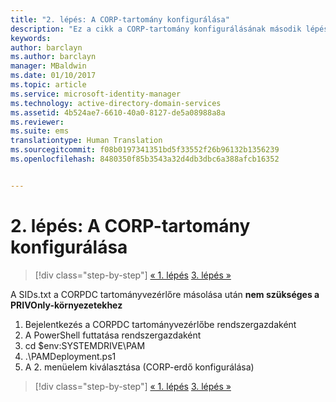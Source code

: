 ```yaml
---
title: "2. lépés: A CORP-tartomány konfigurálása"
description: "Ez a cikk a CORP-tartomány konfigurálásának második lépését ismerteti, amelyhez hozzátartozik egy parancsfájl futtatása is a SIDs.txt fájlnak a CORPDC-re másolása után"
keywords: 
author: barclayn
ms.author: barclayn
manager: MBaldwin
ms.date: 01/10/2017
ms.topic: article
ms.service: microsoft-identity-manager
ms.technology: active-directory-domain-services
ms.assetid: 4b524ae7-6610-40a0-8127-de5a08988a8a
ms.reviewer: 
ms.suite: ems
translationtype: Human Translation
ms.sourcegitcommit: f08b0197341351bd5f33552f26b96132b1356239
ms.openlocfilehash: 8480350f85b3543a32d4db3dbc6a388afcb16352


---
```


# <a name="step-2-configuring-the-corp-domain"></a>2. lépés: A CORP-tartomány konfigurálása

>[!div class="step-by-step"]
[« 1. lépés](sp1-step1-configuring-priv-domain.md)
[3. lépés »](sp1-step3-installing-configuring-sql.md)

A SIDs.txt a CORPDC tartományvezérlőre másolása után **nem szükséges a PRIVOnly-környezetekhez**

1. Bejelentkezés a CORPDC tartományvezérlőbe rendszergazdaként
2. A PowerShell futtatása rendszergazdaként
3. cd $env:SYSTEMDRIVE\PAM
4. .\PAMDeployment.ps1
5. A 2. menüelem kiválasztása (CORP-erdő konfigurálása)

>[!div class="step-by-step"]
[« 1. lépés](sp1-step1-configuring-priv-domain.md)
[3. lépés »](sp1-step3-installing-configuring-sql.md)



<!--HONumber=Jan17_HO2-->


